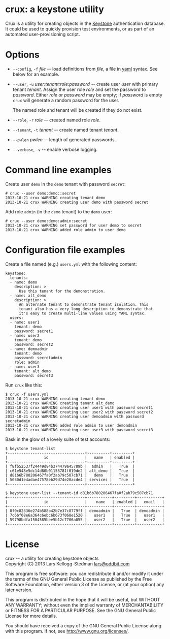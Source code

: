 crux: a keystone utility
========================

Crux is a utility for creating objects in the [Keystone][]
authentication database.  It could be used to quickly provision test
environments, or as part of an automated user-provisioning script.

[keystone]: http://docs.openstack.org/developer/keystone/

Options
=======

- `--config`, `-f` *file* -- load definitions from *file*, a file in
  [yaml][] syntax.  See below for an example.

- `--user`, `-u` *user:tenant:role:password* -- create user *user*
  with primary tenant *tenant*.  Assign the user role *role* and set
  the password to *password*.  Either *role* or *password* may be
  empty; if *password* is empty `crux` will generate a random password
  for the user.

  The named role and tenant will be created if they do not exist.

- `--role`, `-r` *role* -- created named role *role*.

- `--tenant`, `-t` *tenant* -- create named tenant *tenant*.

- `--pwlen` *pwlen* -- length of generated passwords.

- `--verbose`, `-v` -- enable verbose logging.

[yaml]: http://en.wikipedia.org/wiki/YAML

Command line examples
=====================

Create user `demo` in the `demo` tenant with password `secret`:

    # crux --user demo:demo::secret
    2013-10-21 crux WARNING creating tenant demo
    2013-10-21 crux WARNING creating user demo with password secret

Add role `admin` (in the `demo` tenant) to the `demo` user:

    # crux --user demo:demo:admin:secret
    2013-10-21 crux WARNING set password for user demo to secret
    2013-10-21 crux WARNING added role admin to user demo

Configuration file examples
===========================

Create a file named (e.g.) `users.yml` with the following content:

    keystone:
      tenants:
      - name: demo
        description: >
          Use this tenant for the demonstration.
      - name: alt_demo
        description: >
          An alternate tenant to demonstrate tenant isolation. This
          tenant also has a very long description to demonstrate that
          it's easy to create multi-line values using YAML syntax.
      users:
      - name: user1
        tenant: demo
        password: secret1
      - name: user2
        tenant: demo
        password: secret2
      - name: demoadmin
        tenant: demo
        password: secretadmin
        role: admin
      - name: user3
        tenant: alt_demo
        password: secret3

Run `crux` like this:

    $ crux -f users.yml
    2013-10-21 crux WARNING creating tenant demo
    2013-10-21 crux WARNING creating tenant alt_demo
    2013-10-21 crux WARNING creating user user1 with password secret1
    2013-10-21 crux WARNING creating user user2 with password secret2
    2013-10-21 crux WARNING creating user demoadmin with password secretadmin
    2013-10-21 crux WARNING added role admin to user demoadmin
    2013-10-21 crux WARNING creating user user3 with password secret3

Bask in the glow of a lovely suite of test accounts:

    $ keystone tenant-list
    +----------------------------------+----------+---------+
    |                id                |   name   | enabled |
    +----------------------------------+----------+---------+
    | f8fb52537f24449d84b374479a45789b |  admin   |   True  |
    | c61e548e5dc14d80b01155781f019de2 | alt_demo |   True  |
    | d81b6b780206467fa0f2ab79c507cb71 |   demo   |   True  |
    | 5030d1e4adae47578eb29d74e20acde4 | services |   True  |
    +----------------------------------+----------+---------+

    $ keystone user-list --tenant-id d81b6b780206467fa0f2ab79c507cb71
    +----------------------------------+-----------+---------+-----------+
    |                id                |    name   | enabled |   email   |
    +----------------------------------+-----------+---------+-----------+
    | 8f0c82336e274b588b42b7e37c8779ff | demoadmin |   True  | demoadmin |
    | 7c6bf08e6a364c6ebc6b673f068e1520 |   user1   |   True  |   user1   |
    | 59798bdfa1504585bee5b12c7706a055 |   user2   |   True  |   user2   |
    +----------------------------------+-----------+---------+-----------+

<!--  (this output table is really too wide to display on most site
      layouts)

    $ keystone user-role-list --tenant demo --user demoadmin
    +----------------------------------+----------+----------------------------------+----------------------------------+
    |                id                |   name   |             user_id              |            tenant_id             |
    +----------------------------------+----------+----------------------------------+----------------------------------+
    | 9fe2ff9ee4384b1894a90878d3e92bab | _member_ | 8f0c82336e274b588b42b7e37c8779ff | d81b6b780206467fa0f2ab79c507cb71 |
    | 09ec0bdbe646425c83f5dbc1a67ec488 |  admin   | 8f0c82336e274b588b42b7e37c8779ff | d81b6b780206467fa0f2ab79c507cb71 |
    +----------------------------------+----------+----------------------------------+----------------------------------+
-->

License
=======

crux -- a utility for creating keystone objects  
Copyright (C) 2013 Lars Kellogg-Stedman <lars@oddbit.com>

This program is free software: you can redistribute it and/or modify
it under the terms of the GNU General Public License as published by
the Free Software Foundation, either version 3 of the License, or
(at your option) any later version.

This program is distributed in the hope that it will be useful,
but WITHOUT ANY WARRANTY; without even the implied warranty of
MERCHANTABILITY or FITNESS FOR A PARTICULAR PURPOSE.  See the
GNU General Public License for more details.

You should have received a copy of the GNU General Public License
along with this program.  If not, see <http://www.gnu.org/licenses/>.

